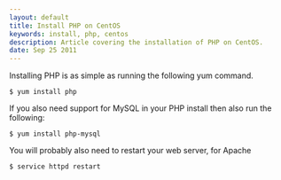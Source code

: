 ```yaml
---
layout: default
title: Install PHP on CentOS
keywords: install, php, centos
description: Article covering the installation of PHP on CentOS.
date: Sep 25 2011
---
```


Installing PHP is as simple as running the following yum command.

~~~
$ yum install php
~~~

If you also need support for MySQL in your PHP install then also run the following:

~~~
$ yum install php-mysql
~~~

You will probably also need to restart your web server, for Apache

~~~
$ service httpd restart
~~~